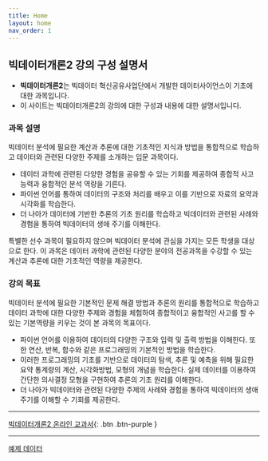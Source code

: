 ```yaml
---
title: Home
layout: home
nav_order: 1
---
```


## 빅데이터개론2 강의 구성 설명서


- **빅데이터개론2**는 빅데이터 혁신공유사업단에서 개발한 데이터사이언스이 기초에 대한 과목입니다.
- 이 사이트는 빅데이터개론2의 강의에 대한 구성과 내용에 대한 설명서입니다.

### 과목 설명 

빅데이터 분석에 필요한 계산과 추론에 대한 기초적인 지식과 방법을 통합적으로 학습하고 데이터와 관련된 다양한 주제를 소개하는 입문 과목이다. 

- 데이터 과학에 관련된 다양한 경험을 공유할 수 있는 기회를 제공하여 종합적 사고 능력과 융합적인 분석 역량을 기른다. 
- 파이썬 언어를 통하여 데이터의 구조와 처리를 배우고 이를 기반으로 자료의 요약과 시각화를 학습한다. 
- 더 나아가 데이터에 기반한 추론의 기초 원리를 학습하고 빅데이터와 관련된 사례와 경험을 통하여 빅데이터의 생애 주기를 이해한다.      


특별한 선수 과목이 필요하지 않으며 빅데이터 분석에 관심을 가지는 모든 학생을 대상으로 한다. 이 과목은 데이터 과학에 관련된 다양한 분야의 전공과목을 수강할 수 있는 계산과 추론에 대한 기초적인 역량을 제공한다.  

### 강의 목표 

빅데이터 분석에 필요한 기본적인 문제 해결 방법과 추론의 원리를 통합적으로 학습하고 데이터 과학에 대한 다양한 주제와 경험을 체험하여 종합적이고 융합적인 사고를 할 수 있는 기본역량을 키우는 것이 본 과목의 목표이다. 

- 파이썬 언어를 이용하여 데이터의 다양한 구조와 입력 및 출력 방법을 이해한다. 또한 연산, 반복, 함수와 같은 프로그래밍의 기본적인 방법을 학습한다. 
- 이러한 프로그래밍의 기초를 기반으로 데이터의 탐색, 추론 및 예측을 위해 필요한 요약 통계량의 계산, 시각화방법, 모형의 개념을 학습한다. 실제 데이터를 이용하여 간단한 의사결정 모형을 구현하여 추론의 기초 원리를 이해한다. 
- 더 나아가 빅데이터와 관련된 다양한 주제의 사례와 경험을 통하여 빅데이터의 생애 주기를 이해할 수 기회를 제공한다.  


--- 

[빅데이터개론2 온라인 교과서](https://uos-bigdata.github.io/bigdatabook/intro.html){: .btn .btn-purple } 

---

[예제 데이터](intro_bigdata/assets/data/fire_calling_summary.csv)



[Just the Docs]: https://just-the-docs.github.io/just-the-docs/
[GitHub Pages]: https://docs.github.com/en/pages
[README]: https://github.com/just-the-docs/just-the-docs-template/blob/main/README.md
[Jekyll]: https://jekyllrb.com
[GitHub Pages / Actions workflow]: https://github.blog/changelog/2022-07-27-github-pages-custom-github-actions-workflows-beta/
[use this template]: https://github.com/just-the-docs/just-the-docs-template/generate
[def]: /assets/data/fire_calling_summary.csv

